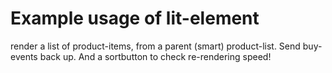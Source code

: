# Example usage of lit-element

render a list of product-items, from a parent (smart) product-list. Send buy-events back up. And a sortbutton to check re-rendering speed!